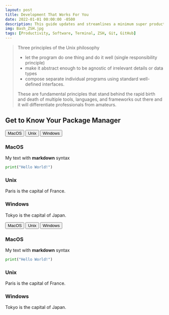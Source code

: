 ```yaml
---
layout: post
title: Development That Works For You
date: 2022-01-01 00:00:00 -0500
description: This guide updates and streamlines a minimum super productive development environment.
img: Bash_ZSH.jpg
tags: [Productivity, Software, Terminal, ZSH, Git, GitHub]
---
```


> Three principles of the Unix philosophy
>
>- let the program do one thing and do it well (single responsibility principle)
>- make it abstract enough to be agnostic of irrelevant details or data types
>- compose separate individual programs using standard well-defined interfaces.
>
> These are fundamental principles that stand behind the rapid birth and death of multiple tools, languages, and frameworks out there and it will differentiate professionals from amateurs.

## Get to Know Your Package Manager

<!-- Last Try!

<table>
<tr>
<td>

  ```csharp
  const int x = 3;
  const string y = "foo";
  readonly Object obj = getObject();
  ```
</td>
<td>

  ```nemerle
  def x : int = 3;
  def y : string = "foo";
  def obj : Object = getObject();
  ```
</td>
<td>
  V
</td>
</tr>
</table> -->

<div class="tabcontentcontainer">

  <!-- Tab links -->
  <div class="tab">
    <button class="tablinks MacOS_tabs" onclick="openOS(event, 'MacOS')">MacOS</button>
    <button class="tablinks Unix_tabs" onclick="openOS(event, 'Unix')">Unix</button>
    <button class="tablinks Windows_tabs" onclick="openOS(event, 'Windows')">Windows</button>
  </div>

  <!-- Tab content -->
  <div id="MacOS" name="MacOS" class="tabcontent MacOS_tcs">
    <h3>MacOS</h3>
    <div markdown="1">

My text with **markdown** syntax
```python
print("Hello World!")
```

  </div>
  </div>

  <div id="Unix" class="tabcontent Unix_tcs">
    <h3>Unix</h3>
      <p>Paris is the capital of France.</p>
  </div>

  <div id="Windows" class="tabcontent Windows_tcs">
    <h3>Windows</h3>
      <p>Tokyo is the capital of Japan.</p>
  </div>

</div>

<div class="tabcontentcontainer">

  <!-- Tab links -->
  <div class="tab">
    <button class="tablinks MacOS_tabs" onclick="openOS(event, 'MacOS')">MacOS</button>
    <button class="tablinks Unix_tabs" onclick="openOS(event, 'Unix')">Unix</button>
    <button class="tablinks Windows_tabs" onclick="openOS(event, 'Windows')">Windows</button>
  </div>

  <!-- Tab content -->
  <div id="MacOS" name="MacOS" class="tabcontent MacOS_tcs">
    <h3>MacOS</h3>
    <div markdown="1">

My text with **markdown** syntax
```python
print("Hello World!")
```

  </div>
  </div>

  <div id="Unix" class="tabcontent Unix_tcs">
    <h3>Unix</h3>
      <p>Paris is the capital of France.</p>
  </div>

  <div id="Windows" class="tabcontent Windows_tcs">
    <h3>Windows</h3>
      <p>Tokyo is the capital of Japan.</p>
  </div>

</div>

<script>
function openOS(evt, osName) {
  var i, tabcontent, tablinks;
  <!-- Erase all open contents -->
  tabcontent = document.getElementsByClassName("tabcontent");
  for (i = 0; i < tabcontent.length; i++) {
    tabcontent[i].style.display = "none";
  }
  tablinks = document.getElementsByClassName("tablinks");
  for (i = 0; i < tablinks.length; i++) {
    tablinks[i].className = tablinks[i].className.replace(" active", "");
  }
  <!-- Find all the tablinks that match OS -->
  <!-- evt.currentTarget.className += " active"; -->
  tablinks = document.getElementsByClassName(`${osName}_tabs`);
  for (i = 0; i < tablinks.length; i++) {
    tablinks[i].className += " active";
  }


  <!-- Find all the tabcontent that match OS -->
  <!-- document.getElementById(osName).style.display = "block"; -->
  tabcontent = document.getElementsByClassName(`${osName}_tcs`);
  for (i = 0; i < tabcontent.length; i++) {
    tabcontent[i].style.display = "block";
  }
}
</script>
